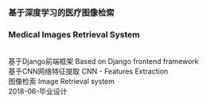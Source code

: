 ### 基于深度学习的医疗图像检索
### Medical Images Retrieval System
<br>基于Django前端框架 Based on Django frontend framework
<br>基于CNN网络特征提取 CNN - Features Extraction
<br>图像检索 Image Retrieval system
<br>2018-06-毕业设计
